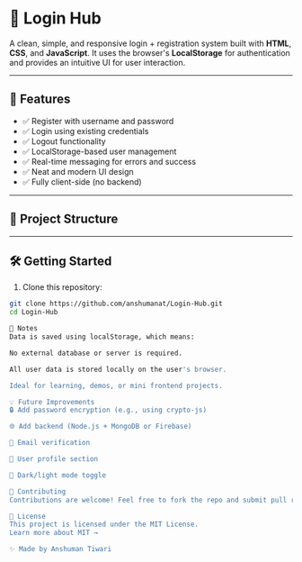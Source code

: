 # 🔐 Login Hub

A clean, simple, and responsive login + registration system built with **HTML**, **CSS**, and **JavaScript**. It uses the browser's **LocalStorage** for authentication and provides an intuitive UI for user interaction.

---

## 🚀 Features

- ✅ Register with username and password
- ✅ Login using existing credentials
- ✅ Logout functionality
- ✅ LocalStorage-based user management
- ✅ Real-time messaging for errors and success
- ✅ Neat and modern UI design
- ✅ Fully client-side (no backend)

---

## 📁 Project Structure


---

## 🛠️ Getting Started

1. Clone this repository:

```bash
git clone https://github.com/anshumanat/Login-Hub.git
cd Login-Hub

📌 Notes
Data is saved using localStorage, which means:

No external database or server is required.

All user data is stored locally on the user's browser.

Ideal for learning, demos, or mini frontend projects.

💡 Future Improvements
🔒 Add password encryption (e.g., using crypto-js)

🌐 Add backend (Node.js + MongoDB or Firebase)

📧 Email verification

👥 User profile section

🎨 Dark/light mode toggle

🤝 Contributing
Contributions are welcome! Feel free to fork the repo and submit pull requests. For major changes, open an issue first to discuss the change you want to make.

📄 License
This project is licensed under the MIT License.
Learn more about MIT →

✨ Made by Anshuman Tiwari


